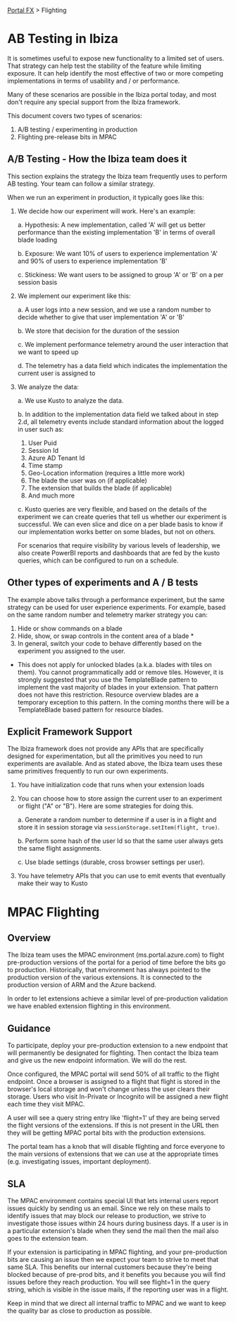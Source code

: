 
[Portal FX](/documentation/sections/portalfx) > Flighting

<a name="ab-testing-in-ibiza"></a>
# AB Testing in Ibiza

It is sometimes useful to expose new functionality to a limited set of users.  That strategy can help test the stability of the feature while limiting exposure.  It can help identify the most effective of two or more competing implementations in terms of usability and / or performance.
 
Many of these scenarios are possible in the Ibiza portal today, and most don't require any special support from the Ibiza framework.
 
This document covers two types of scenarios:
 
1. A/B testing / experimenting in production
1. Flighting pre-release bits in MPAC 
 
<a name="ab-testing-in-ibiza-a-b-testing-how-the-ibiza-team-does-it"></a>
## A/B Testing - How the Ibiza team does it

This section explains the strategy the Ibiza team frequently uses to perform AB testing.  Your team can follow a similar strategy.
 
When we run an experiment in production, it typically goes like this:
 
1. We decide how our experiment will work.  Here's an example:
   
   a. Hypothesis: A new implementation, called 'A' will get us better performance than the existing implementation 'B' in terms of overall blade loading
   
   b. Exposure: We want 10% of users to experience implementation 'A' and 90% of users to experience implementation 'B'

   c. Stickiness: We want users to be assigned to group 'A' or 'B' on a per session basis
1. We implement our experiment like this:
   
   a. A user logs into a new session, and we use a random number to decide whether to give that user implementation 'A' or 'B'

   b. We store that decision for the duration of the session

   c. We implement performance telemetry around the user interaction that we want to speed up

   d. The telemetry has a data field which indicates the implementation the current user is assigned to
1. We analyze the data:

   a. We use Kusto to analyze the data.  
   
   b. In addition to the implementation data field we talked about in step 2.d, all telemetry events include standard information about the logged in user such as:
      1. User Puid
      1. Session Id
      1. Azure AD Tenant Id
      1. Time stamp
      1. Geo-Location information (requires a little more work)
      1. The blade the user was on (if applicable)
      1. The extension that builds the blade (if applicable)
      1. And much more
   
   c. Kusto queries are very flexible, and based on the details of the experiment we can create queries that tell us whether our experiment is successful.  We can even slice and dice on a per blade basis to know if our implementation works better on some blades, but not on others.

   For scenarios that require visibility by various levels of leadership, we also create PowerBI reports and dashboards that are fed by the kusto queries, which can be configured to run on a schedule.
 
<a name="ab-testing-in-ibiza-other-types-of-experiments-and-a-b-tests"></a>
## Other types of experiments and A / B tests

The example above talks through a performance experiment, but the same strategy can be used for user experience experiments. For example, based on the same random number and telemetry marker strategy you can:
 
1. Hide or show commands on a blade
1. Hide, show, or swap controls in the content area of a blade *
1. In general, switch your code to behave differently based on the experiment you assigned to the user.
 
* This does not apply for unlocked blades (a.k.a. blades with tiles on them).  You cannot programmatically add or remove tiles.  However, it is strongly suggested that you use the TemplateBlade pattern to implement the vast majority of blades in your extension.  That pattern does not have this restriction.  Resource overview blades are a temporary exception to this pattern.  In the coming months there will be a TemplateBlade based pattern for resource blades.
 
<a name="ab-testing-in-ibiza-explicit-framework-support"></a>
## Explicit Framework Support

The Ibiza framework does not provide any APIs that are specifically designed for experimentation, but all the primitives you need to run experiments are available. And as stated above, the Ibiza team uses these same primitives frequently to run our own experiments.
 
1. You have initialization code that runs when your extension loads
1. You can choose how to store assign the current user to an experiment or flight ("A" or "B").  Here are some strategies for doing this.

   a. Generate a random number to determine if a user is in a flight and store it in session storage via `sessionStorage.setItem(flight, true)`.
   
   b. Perform some hash of the user Id so that the same user always gets the same flight assignments.
   
   c. Use blade settings (durable, cross browser settings per user).
1. You have telemetry APIs that you can use to emit events that eventually make their way to Kusto 

<a name="mpac-flighting"></a>
# MPAC Flighting

<a name="mpac-flighting-overview"></a>
## Overview

The Ibiza team uses the MPAC environment (ms.portal.azure.com) to flight pre-production versions of the portal for a period of time before the bits go to production.  Historically, that environment has always pointed to the production version of the various extensions.  It is connected to the production version of ARM and the Azure backend.

In order to let extensions achieve a similar level of pre-production validation we have enabled extension flighting in this environment.  

<a name="mpac-flighting-guidance"></a>
## Guidance

To participate, deploy your pre-production extension to a new endpoint that will permanently be designated for flighting. Then contact the Ibiza team and give us the new endpoint information.  We will do the rest.

Once configured, the MPAC portal will send 50% of all traffic to the flight endpoint.  Once a browser is assigned to a flight that flight is stored in the browser's local storage and won't change unless the user clears their storage.  Users who visit In-Private or Incognito will be assigned a new flight each time they visit MPAC.

A user will see a query string entry like 'flight=1' uf they are being served the flight versions of the extensions.  If this is not present in the URL then they will be getting MPAC portal bits with the production extensions.

The portal team has a knob that will disable flighting and force everyone to the main versions of extensions that we can use at the appropriate times (e.g. investigating issues, important deployment).

<a name="mpac-flighting-sla"></a>
## SLA

The MPAC environment contains special UI that lets internal users report issues quickly by sending us an email.  Since we rely on these mails to identify issues that may block our release to production, we strive to investigate those issues within 24 hours during business days.  If a user is in a particular extension's blade when they send the mail then the mail also goes to the extension team.

If your extension is participating in MPAC flighting, and your pre-production bits are causing an issue then we expect your team to strive to meet that same SLA. This benefits our internal customers because they're being blocked because of pre-prod bits, and it benefits you because you will find issues before they reach production.  You will see flight=1 in the query string, which is visible in the issue mails, if the reporting user was in a flight.

Keep in mind that we direct all internal traffic to MPAC and we want to keep the quality bar as close to production as possible.
